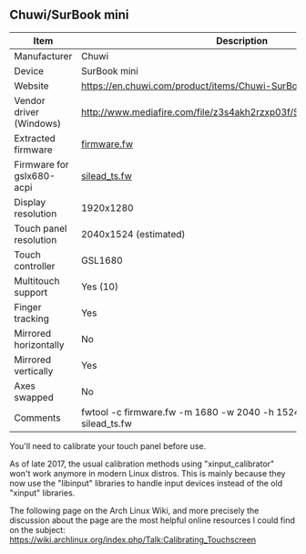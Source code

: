 Chuwi/SurBook mini
---------------------------------------------

| Item                      | Description |
|---------------------------|-------------|
| Manufacturer              | Chuwi |
| Device                    | SurBook mini |
| Website                   | https://en.chuwi.com/product/items/Chuwi-SurBook-mini.html |
| Vendor driver (Windows)   | http://www.mediafire.com/file/z3s4akh2rzxp03f/SURbook_MINI_Driver.rar |
| Extracted firmware        | [firmware.fw](firmware.fw) |
| Firmware for gslx680-acpi | [silead_ts.fw](silead_ts.fw) |
| Display resolution        | 1920x1280 |
| Touch panel resolution    | 2040x1524 (estimated) |
| Touch controller          | GSL1680 |
| Multitouch support        | Yes (10) |
| Finger tracking           | Yes |
| Mirrored horizontally     | No |
| Mirrored vertically       | Yes |
| Axes swapped              | No |
| Comments | fwtool -c firmware.fw -m 1680 -w 2040 -h 1524 -t 10 -f yswap silead_ts.fw |

You'll need to calibrate your touch panel before use.

As of late 2017, the usual calibration methods using "xinput_calibrator" won't work anymore in modern Linux distros. This is mainly because they now use the "libinput" libraries to handle input devices instead of the old "xinput" libraries.

The following page on the Arch Linux Wiki, and more precisely the discussion about the page are the most helpful online resources I could find on the subject:
https://wiki.archlinux.org/index.php/Talk:Calibrating_Touchscreen
